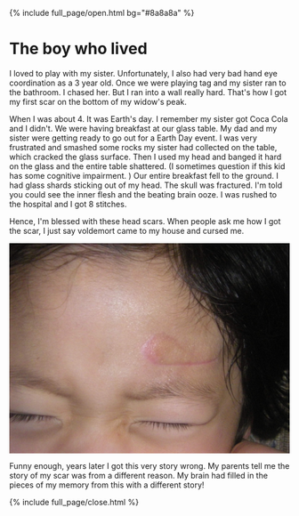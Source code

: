 {% include full_page/open.html bg="#8a8a8a" %}

# The boy who lived

I loved to play with my sister.
Unfortunately, I also had very bad hand eye coordination as a 3 year old.
Once we were playing tag and my sister ran to the bathroom.
I chased her.
But I ran into a wall really hard.
That's how I got my first scar on the bottom of my widow's peak.

When I was about 4. It was Earth's day.
I remember my sister got Coca Cola and I didn't. 
We were having breakfast at our glass table.
My dad and my sister were getting ready to go out for a Earth Day event.
I was very frustrated and smashed some rocks my sister had collected on the table, which cracked the glass surface.
Then I used my head and banged it hard on the glass and the entire table shattered. (I sometimes question if this kid has some cognitive impairment. ) Our entire breakfast fell to the ground.
I had glass shards sticking out of my head.
The skull was fractured.
I'm told you could see the inner flesh and the beating brain ooze.
I was rushed to the hospital and I got 8 stitches.

Hence, I'm blessed with these head scars. When people ask me how I got the scar, I just say voldemort came to my house and cursed me.

<div style="display: flex; flex-direction: row; overflow: scroll">
	<img src="../images/scar.JPG" />
	<img src="../images/fresh-scar.JPG" />
</div>

Funny enough, years later I got this very story wrong. My parents tell me the story of my scar was from a different reason. My brain had filled in the pieces of my memory from this with a different story!

{% include full_page/close.html %}